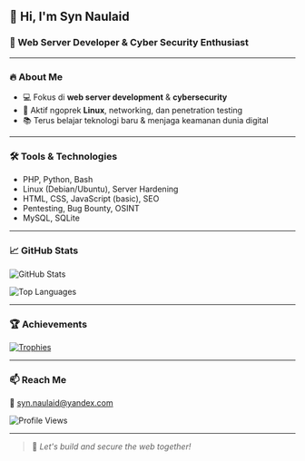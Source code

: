 ## 👋 Hi, I'm **Syn Naulaid**
### 🚀 Web Server Developer & Cyber Security Enthusiast

---

### 🔥 About Me
- 💻 Fokus di **web server development** & **cybersecurity**
- 🐧 Aktif ngoprek **Linux**, networking, dan penetration testing
- 📚 Terus belajar teknologi baru & menjaga keamanan dunia digital

---

### 🛠️ Tools & Technologies
- PHP, Python, Bash
- Linux (Debian/Ubuntu), Server Hardening
- HTML, CSS, JavaScript (basic), SEO
- Pentesting, Bug Bounty, OSINT
- MySQL, SQLite

---

### 📈 GitHub Stats

![GitHub Stats](https://github-readme-stats.vercel.app/api?username=synnaulaid&show_icons=true&theme=radical&hide_border=true)

![Top Languages](https://github-readme-stats.vercel.app/api/top-langs/?username=synnaulaid&layout=compact&theme=tokyonight&hide_border=true)

---

### 🏆 Achievements

[![Trophies](https://github-profile-trophy.vercel.app/?username=synnaulaid&theme=onedark)](https://github.com/ryo-ma/github-profile-trophy)

---

### 📫 Reach Me
📧 [syn.naulaid@yandex.com](mailto:syn.naulaid@yandex.com)

![Profile Views](https://komarev.com/ghpvc/?username=synnaulaid&color=blue&style=flat-square)

---

> 🚀 *Let's build and secure the web together!*
